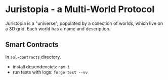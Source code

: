 # Juristopia - a Multi-World Protocol

Juristopia is a "universe", populated by a collection of worlds, which live on a 3D grid. Each world has a name and description.

## Smart Contracts
In `sol-contracts` directory. 
  * install dependencies: `npm i`
  * run tests with logs: `forge test --vv`